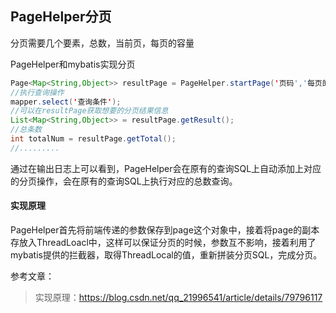 ## PageHelper分页

分页需要几个要素，总数，当前页，每页的容量

PageHelper和mybatis实现分页

```java
Page<Map<String,Object>> resultPage = PageHelper.startPage('页码','每页的容量');
//执行查询操作
mapper.select('查询条件');
//可以在resultPage获取想要的分页结果信息
List<Map<String,Object>> = resultPage.getResult();
//总条数
int totalNum = resultPage.getTotal();
//.........

```

通过在输出日志上可以看到，PageHelper会在原有的查询SQL上自动添加上对应的分页操作，会在原有的查询SQL上执行对应的总数查询。

#### 实现原理

PageHelper首先将前端传递的参数保存到page这个对象中，接着将page的副本存放入ThreadLoacl中，这样可以保证分页的时候，参数互不影响，接着利用了mybatis提供的拦截器，取得ThreadLocal的值，重新拼装分页SQL，完成分页。

参考文章：

> 实现原理：https://blog.csdn.net/qq_21996541/article/details/79796117